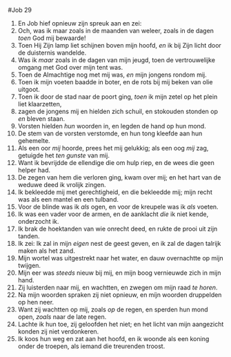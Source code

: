 #Job 29
1. En Job hief opnieuw zijn spreuk aan en zei: 
2. Och, was ik maar zoals in de maanden van weleer, zoals in de dagen *toen* God mij bewaarde! 
3. Toen Hij Zijn lamp liet schijnen boven mijn hoofd, *en* ik bij Zijn licht door de duisternis wandelde. 
4. Was ik *maar* zoals in de dagen van mijn jeugd, toen de vertrouwelijke omgang met God over mijn tent was. 
5. Toen de Almachtige nog met mij was, *en* mijn jongens rondom mij. 
6. Toen ik mijn voeten baadde in boter, en de rots bij mij beken van olie uitgoot. 
7. Toen ik door de stad naar de poort ging, *toen* ik mijn zetel op het plein liet klaarzetten, 
8. zagen de jongens mij en hielden zich schuil, en stokouden stonden op *en* bleven staan. 
9. Vorsten hielden *hun* woorden in, en legden de hand op hun mond. 
10. De stem van de vorsten verstomde, en hun tong kleefde aan hun gehemelte. 
11. Als een oor *mij* hoorde, prees het mij gelukkig; als een oog *mij* zag, getuigde het *ten gunste* van mij. 
12. Want ik bevrijdde de ellendige die om hulp riep, en de wees die geen helper had. 
13. De zegen van hem die verloren ging, kwam over mij; en het hart van de weduwe deed ik vrolijk zingen. 
14. Ik bekleedde mij met gerechtigheid, en die bekleedde mij; mijn recht was als een mantel en een tulband. 
15. Voor de blinde was ik *als* ogen, en voor de kreupele was ik *als* voeten. 
16. Ik was een vader voor de armen, en de aanklacht *die* ik niet kende, onderzocht ik. 
17. Ik brak de hoektanden van wie onrecht deed, en rukte de prooi uit zijn tanden. 
18. Ik zei: Ik zal in mijn *eigen* nest de geest geven, en ik zal de dagen talrijk maken als het zand. 
19. Mijn wortel was uitgestrekt naar het water, en dauw overnachtte op mijn twijgen. 
20. Mijn eer was *steeds* nieuw bij mij, en mijn boog vernieuwde zich in mijn hand. 
21. Zij luisterden naar mij, en wachtten, en zwegen om mijn raad *te horen*. 
22. Na mijn woorden spraken zij niet opnieuw, en míjn woorden druppelden op hen neer. 
23. Want zij wachtten op mij, zoals *op* de regen, en sperden hun mond open, *zoals* naar de late regen. 
24. Lachte ik hun toe, zij geloofden het niet; en het licht van mijn aangezicht konden zij niet verdonkeren. 
25. Ik koos hun weg en zat aan het hoofd, en ik woonde als een koning onder de troepen, als iemand die treurenden troost.
